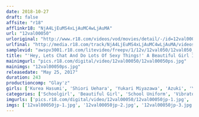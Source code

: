 ```yaml
---
date: 2018-10-27
draft: false
affsite: "r18"
afflinkr18: "NjA4LjEuMS4xLjAuMC4wLjAuMA"
url: "12val00050"
urloriginal: "http://www.r18.com/videos/vod/movies/detail/-/id=12val00050"
urlfinal: "http://media.r18.com/track/NjA4LjEuMS4xLjAuMC4wLjAuMA/videos/vod/movies/detail/-/id=12val00050"
samplevid: "awspv3001.r18.com/litevideo/freepv/1/12v/12val050/12val050_dmb_w.mp4"
title: "'Hey, Lets Chat And Do Lots Of Sexy Things!' A Beautiful Girl In Uniform! Splash Squirt Live Chat Masturbation 4 Hour Deluxe Edition vol. 09 vol. 13"
mainimgurl: "pics.r18.com/digital/video/12val00050/12val00050ps.jpg"
mainimgs: "12val00050ps.jpg"
releasedate: "May 25, 2017"
duration: 243
productioncomp: "Glay'z"
girls: ['Kurea Hasumi', 'Shiori Uehara', 'Yukari Miyazawa', 'Azuki', 'Yuri Nikaido', 'Moe Hazuki']
categories: ['Schoolgirl', 'Beautiful Girl', 'School Uniform', 'Vibrator', 'Masturbation', 'Squirting', 'Dirty Talk', 'Fingering', 'Over 4 Hours', 'Hi-Def']
imgurls: ['pics.r18.com/digital/video/12val00050/12val00050jp-1.jpg', 'pics.r18.com/digital/video/12val00050/12val00050jp-2.jpg', 'pics.r18.com/digital/video/12val00050/12val00050jp-3.jpg', 'pics.r18.com/digital/video/12val00050/12val00050jp-4.jpg', 'pics.r18.com/digital/video/12val00050/12val00050jp-5.jpg', 'pics.r18.com/digital/video/12val00050/12val00050jp-6.jpg', 'pics.r18.com/digital/video/12val00050/12val00050jp-7.jpg', 'pics.r18.com/digital/video/12val00050/12val00050jp-8.jpg', 'pics.r18.com/digital/video/12val00050/12val00050jp-9.jpg', 'pics.r18.com/digital/video/12val00050/12val00050jp-10.jpg', 'pics.r18.com/digital/video/12val00050/12val00050jp-11.jpg', 'pics.r18.com/digital/video/12val00050/12val00050jp-12.jpg', 'pics.r18.com/digital/video/12val00050/12val00050jp-13.jpg', 'pics.r18.com/digital/video/12val00050/12val00050jp-14.jpg', 'pics.r18.com/digital/video/12val00050/12val00050jp-15.jpg', 'pics.r18.com/digital/video/12val00050/12val00050jp-16.jpg', 'pics.r18.com/digital/video/12val00050/12val00050jp-17.jpg', 'pics.r18.com/digital/video/12val00050/12val00050jp-18.jpg', 'pics.r18.com/digital/video/12val00050/12val00050jp-19.jpg', 'pics.r18.com/digital/video/12val00050/12val00050jp-20.jpg']
imgs: ['12val00050jp-1.jpg', '12val00050jp-2.jpg', '12val00050jp-3.jpg', '12val00050jp-4.jpg', '12val00050jp-5.jpg', '12val00050jp-6.jpg', '12val00050jp-7.jpg', '12val00050jp-8.jpg', '12val00050jp-9.jpg', '12val00050jp-10.jpg', '12val00050jp-11.jpg', '12val00050jp-12.jpg', '12val00050jp-13.jpg', '12val00050jp-14.jpg', '12val00050jp-15.jpg', '12val00050jp-16.jpg', '12val00050jp-17.jpg', '12val00050jp-18.jpg', '12val00050jp-19.jpg', '12val00050jp-20.jpg']
---
```

